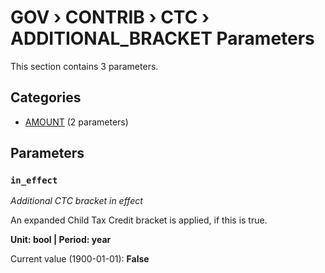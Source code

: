 # GOV › CONTRIB › CTC › ADDITIONAL_BRACKET Parameters

This section contains 3 parameters.

## Categories

- [AMOUNT](amount/index.md) (2 parameters)

## Parameters

### `in_effect`
*Additional CTC bracket in effect*

An expanded Child Tax Credit bracket is applied, if this is true.

**Unit: bool | Period: year**

Current value (1900-01-01): **False**

